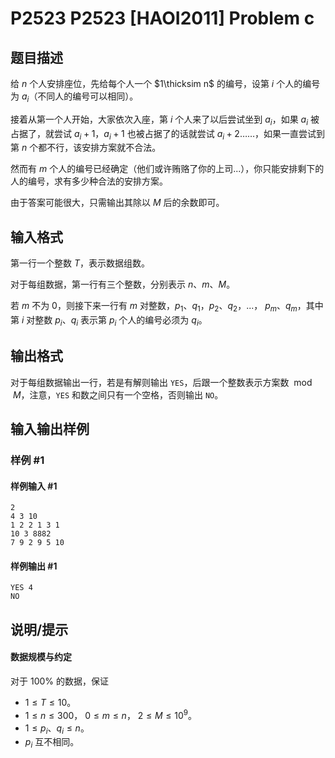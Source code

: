 # P2523 P2523 [HAOI2011] Problem c

## 题目描述

给 $n$ 个人安排座位，先给每个人一个 $1\thicksim n$ 的编号，设第 $i$ 个人的编号为 $a_i$（不同人的编号可以相同）。

接着从第一个人开始，大家依次入座，第 $i$ 个人来了以后尝试坐到 $a_i$，如果 $a_i$ 被占据了，就尝试 $a_i+1$，$a_i+1$ 也被占据了的话就尝试 $a_i+2$……，如果一直尝试到第 $n$ 个都不行，该安排方案就不合法。

然而有 $m$ 个人的编号已经确定（他们或许贿赂了你的上司...），你只能安排剩下的人的编号，求有多少种合法的安排方案。

由于答案可能很大，只需输出其除以 $M$ 后的余数即可。

## 输入格式

第一行一个整数 $T$，表示数据组数。

对于每组数据，第一行有三个整数，分别表示 $n$、$m$、$M$。

若 $m$ 不为 $0$，则接下来一行有 $m$ 对整数，$p_1$、$q_1$，$p_2$、$q_2$，...， $p_m$、$q_m$，其中第 $i$ 对整数 $p_i$、$q_i$ 表示第 $p_i$ 个人的编号必须为 $q_i$。

## 输出格式

对于每组数据输出一行，若是有解则输出 `YES`，后跟一个整数表示方案数 $\bmod M$，注意，`YES` 和数之间只有一个空格，否则输出 `NO`。

## 输入输出样例

### 样例 #1

#### 样例输入 #1

```
2
4 3 10
1 2 2 1 3 1
10 3 8882
7 9 2 9 5 10
```

#### 样例输出 #1

```
YES 4
NO
```

## 说明/提示

#### 数据规模与约定

对于 $100\%$ 的数据，保证
- $1 \leq T \leq 10$。
- $1 \leq n \leq 300$， $0 \leq m \leq n$， $2 \leq M \leq 10^9$。
- $1 \leq p_i$、$q_i \leq n$。
- $p_i$ 互不相同。 
